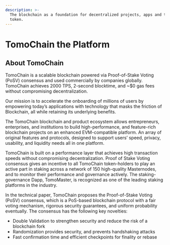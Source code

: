 ```yaml
---
description: >-
  The blockchain as a foundation for decentralized projects, apps and the TOMO
  token.
---
```


# TomoChain the Platform

## **About TomoChain**

TomoChain is a scalable blockchain powered via Proof-of-Stake Voting \(PoSV\) consensus and used commercially by companies globally. TomoChain achieves 2000 TPS, 2-second blocktime, and ~$0 gas fees without compromising decentralization.

Our mission is to accelerate the onboarding of millions of users by empowering today’s applications with technology that masks the friction of Blockchain, all while retaining its underlying benefits.

The TomoChain blockchain and product ecosystem allows entrepreneurs, enterprises, and institutions to build high-performance, and feature-rich blockchain projects on an enhanced EVM-compatible platform. An array of original features and protocols, designed to support users’ speed, privacy, usability, and liquidity needs all in one platform.

TomoChain is built on a performance layer that achieves high transaction speeds without compromising decentralization. Proof of Stake Voting consensus gives an incentive to all TomoChain token-holders to play an active part in staking across a network of 150 high-quality Masternodes, and to monitor their performance and governance actively. The staking-governance Dapp, TomoMaster, is recognized as one of the leading staking platforms in the industry.

In the technical paper, TomoChain proposes the Proof-of-Stake Voting \(PoSV\) consensus, which is a PoS-based blockchain protocol with a fair voting mechanism, rigorous security guarantees, and uniform probability eventually. The consensus has the following key novelties:

* Double Validation to strengthen security and reduce the risk of a blockchain fork
* Randomization provides security, and prevents handshaking attacks
* Fast confirmation time and efficient checkpoints for finality or rebase

